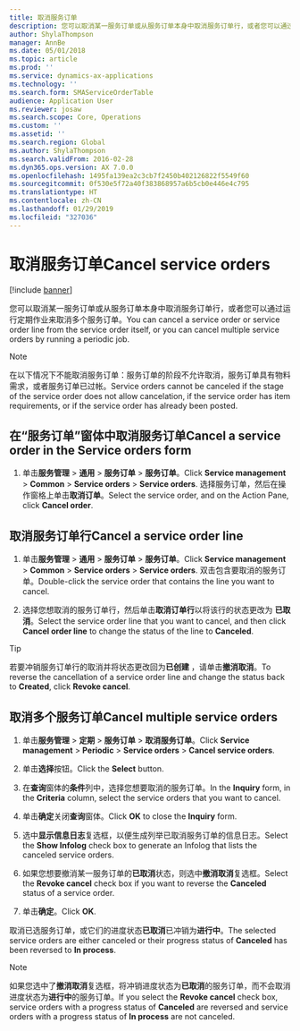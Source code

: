 ```yaml
---
title: 取消服务订单
description: 您可以取消某一服务订单或从服务订单本身中取消服务订单行，或者您可以通过运行定期作业来取消多个服务订单。
author: ShylaThompson
manager: AnnBe
ms.date: 05/01/2018
ms.topic: article
ms.prod: ''
ms.service: dynamics-ax-applications
ms.technology: ''
ms.search.form: SMAServiceOrderTable
audience: Application User
ms.reviewer: josaw
ms.search.scope: Core, Operations
ms.custom: ''
ms.assetid: ''
ms.search.region: Global
ms.author: ShylaThompson
ms.search.validFrom: 2016-02-28
ms.dyn365.ops.version: AX 7.0.0
ms.openlocfilehash: 1495fa139ea2c3cb7f2450b402126822f5549f60
ms.sourcegitcommit: 0f530e5f72a40f383868957a6b5cb0e446e4c795
ms.translationtype: HT
ms.contentlocale: zh-CN
ms.lasthandoff: 01/29/2019
ms.locfileid: "327036"
---
```

# <a name="cancel-service-orders"></a><span data-ttu-id="f365b-103">取消服务订单</span><span class="sxs-lookup"><span data-stu-id="f365b-103">Cancel service orders</span></span>   

[!include [banner](../includes/banner.md)]


<span data-ttu-id="f365b-104">您可以取消某一服务订单或从服务订单本身中取消服务订单行，或者您可以通过运行定期作业来取消多个服务订单。</span><span class="sxs-lookup"><span data-stu-id="f365b-104">You can cancel a service order or service order line from the service order itself, or you can cancel multiple service orders by running a periodic job.</span></span>


> [!NOTE]
> <P><span data-ttu-id="f365b-105">在以下情况下不能取消服务订单：服务订单的阶段不允许取消，服务订单具有物料需求，或者服务订单已过帐。</span><span class="sxs-lookup"><span data-stu-id="f365b-105">Service orders cannot be canceled if the stage of the service order does not allow cancelation, if the service order has item requirements, or if the service order has already been posted.</span></span></P>


## <a name="cancel-a-service-order-in-the-service-orders-form"></a><span data-ttu-id="f365b-106">在“服务订单”窗体中取消服务订单</span><span class="sxs-lookup"><span data-stu-id="f365b-106">Cancel a service order in the Service orders form</span></span>

1.  <span data-ttu-id="f365b-107">单击**服务管理** \> **通用** \> **服务订单** \> **服务订单**。</span><span class="sxs-lookup"><span data-stu-id="f365b-107">Click **Service management** \> **Common** \> **Service orders** \> **Service orders**.</span></span> <span data-ttu-id="f365b-108">选择服务订单，然后在操作窗格上单击**取消订单**。</span><span class="sxs-lookup"><span data-stu-id="f365b-108">Select the service order, and on the Action Pane, click **Cancel order**.</span></span>

## <a name="cancel-a-service-order-line"></a><span data-ttu-id="f365b-109">取消服务订单行</span><span class="sxs-lookup"><span data-stu-id="f365b-109">Cancel a service order line</span></span>

1.  <span data-ttu-id="f365b-110">单击**服务管理** \> **通用** \> **服务订单** \> **服务订单**。</span><span class="sxs-lookup"><span data-stu-id="f365b-110">Click **Service management** \> **Common** \> **Service orders** \> **Service orders**.</span></span> <span data-ttu-id="f365b-111">双击包含要取消的服务订单。</span><span class="sxs-lookup"><span data-stu-id="f365b-111">Double-click the service order that contains the line you want to cancel.</span></span>

2.  <span data-ttu-id="f365b-112">选择您想取消的服务订单行，然后单击**取消订单行**以将该行的状态更改为 **已取消**。</span><span class="sxs-lookup"><span data-stu-id="f365b-112">Select the service order line that you want to cancel, and then click **Cancel order line** to change the status of the line to **Canceled**.</span></span>


> [!TIP]
> <P><span data-ttu-id="f365b-113">若要冲销服务订单行的取消并将状态更改回为<STRONG>已创建</STRONG> ，请单击<STRONG>撤消取消</STRONG>。</span><span class="sxs-lookup"><span data-stu-id="f365b-113">To reverse the cancellation of a service order line and change the status back to <STRONG>Created</STRONG>, click <STRONG>Revoke cancel</STRONG>.</span></span></P>


## <a name="cancel-multiple-service-orders"></a><span data-ttu-id="f365b-114">取消多个服务订单</span><span class="sxs-lookup"><span data-stu-id="f365b-114">Cancel multiple service orders</span></span>

1.  <span data-ttu-id="f365b-115">单击**服务管理** \> **定期** \> **服务订单** \> **取消服务订单**。</span><span class="sxs-lookup"><span data-stu-id="f365b-115">Click **Service management** \> **Periodic** \> **Service orders** \> **Cancel service orders**.</span></span>

2.  <span data-ttu-id="f365b-116">单击**选择**按钮。</span><span class="sxs-lookup"><span data-stu-id="f365b-116">Click the **Select** button.</span></span>

3.  <span data-ttu-id="f365b-117">在**查询**窗体的**条件**列中，选择您想要取消的服务订单。</span><span class="sxs-lookup"><span data-stu-id="f365b-117">In the **Inquiry** form, in the **Criteria** column, select the service orders that you want to cancel.</span></span>

4.  <span data-ttu-id="f365b-118">单击**确定**关闭**查询**窗体。</span><span class="sxs-lookup"><span data-stu-id="f365b-118">Click **OK** to close the **Inquiry** form.</span></span>

5.  <span data-ttu-id="f365b-119">选中**显示信息日志**复选框，以便生成列举已取消服务订单的信息日志。</span><span class="sxs-lookup"><span data-stu-id="f365b-119">Select the **Show Infolog** check box to generate an Infolog that lists the canceled service orders.</span></span>

6.  <span data-ttu-id="f365b-120">如果您想要撤消某一服务订单的**已取消**状态，则选中**撤消取消**复选框。</span><span class="sxs-lookup"><span data-stu-id="f365b-120">Select the **Revoke cancel** check box if you want to reverse the **Canceled** status of a service order.</span></span>

7.  <span data-ttu-id="f365b-121">单击**确定**。</span><span class="sxs-lookup"><span data-stu-id="f365b-121">Click **OK**.</span></span>

<span data-ttu-id="f365b-122">取消已选服务订单，或它们的进度状态**已取消**已冲销为**进行中**。</span><span class="sxs-lookup"><span data-stu-id="f365b-122">The selected service orders are either canceled or their progress status of **Canceled** has been reversed to **In process**.</span></span>


> [!NOTE]
> <P><span data-ttu-id="f365b-123">如果您选中了<STRONG>撤消取消</STRONG>复选框，将冲销进度状态为<STRONG>已取消</STRONG>的服务订单，而不会取消进度状态为<STRONG>进行中</STRONG>的服务订单。</span><span class="sxs-lookup"><span data-stu-id="f365b-123">If you select the <STRONG>Revoke cancel</STRONG> check box, service orders with a progress status of <STRONG>Canceled</STRONG> are reversed and service orders with a progress status of <STRONG>In process</STRONG> are not canceled.</span></span></P>


  


